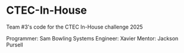 # CTEC-In-House
Team #3's code for the CTEC In-House challenge 2025

Programmer: Sam Bowling
Systems Engineer: Xavier
Mentor: Jackson Pursell
